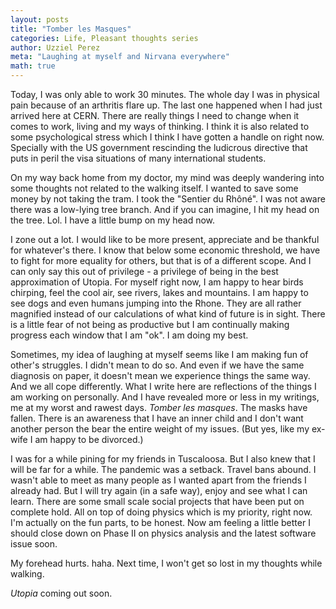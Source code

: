 ```yaml
---
layout: posts
title: "Tomber les Masques"
categories: Life, Pleasant thoughts series
author: Uzziel Perez
meta: "Laughing at myself and Nirvana everywhere"
math: true
---
```


Today, I was only able to work 30 minutes. The whole day I was in physical pain because of an arthritis flare up. The last one happened when I had just arrived here at CERN. There are really things I need to change when it comes to work, living and my ways of thinking. I think it is also related to some psychological stress which I think I have gotten a handle on right now. Specially with the US government rescinding the ludicrous directive that puts in peril the visa situations of many international students.

On my way back home from my doctor, my mind was deeply wandering into some thoughts not related to the walking itself. I wanted to save some money by not taking the tram. I took the "Sentier du Rhôné". I was not aware there was a low-lying tree branch. And if you can imagine, I hit my head on the tree. Lol. I have a little bump on my head now.

I zone out a lot. I would like to be more present, appreciate and be thankful for whatever's there. I know that below some economic threshold, we have to fight for more equality for others, but that is of a different scope. And I can only say this out of privilege - a privilege of being in the best approximation of Utopia. For myself right now, I am happy to hear birds chirping, feel the cool air, see rivers, lakes and mountains. I am happy to see dogs and even humans jumping into the Rhone. They are all rather magnified instead of our calculations of what kind of future is in sight. There is a little fear of not being as productive but I am continually making progress each window that I am "ok". I am doing my best.

Sometimes, my idea of laughing at myself seems like I am making fun of other's struggles. I didn't mean to do so. And even if we have the same diagnosis on paper, it doesn't mean we experience things the same way. And we all cope differently. What I write here are reflections of the things I am working on personally. And I have revealed more or less in my writings, me at my worst and rawest days. *Tomber les masques*. The masks have fallen.  There is an awareness that I have an inner child and I don't want another person the bear the entire weight of my issues. (But yes, like my ex-wife I am happy to be divorced.)

I was for a while pining for my friends in Tuscaloosa. But I also knew that I will be far for a while. The pandemic was a setback. Travel bans abound. I wasn't able to meet as many people as I wanted apart from the friends I already had. But I will try again (in a safe way), enjoy and see what I can learn. There are some small scale social projects that have been put on complete hold. All on top of doing physics which is my priority, right now. I'm actually on the fun parts, to be honest. Now am feeling a little better I should close down on Phase II on physics analysis and the latest software issue soon.

My forehead hurts. haha. Next time, I won't get so lost in my thoughts while walking.

*Utopia* coming out soon.
